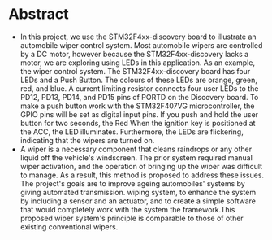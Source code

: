 # Abstract
* In this project, we use the STM32F4xx-discovery board to illustrate an automobile wiper control system. Most automobile wipers are controlled by a DC motor, however because the STM32F4xx-discovery lacks a motor, we are exploring using LEDs in this application. As an example, the wiper control system. The STM32F4xx-discovery board has four LEDs and a Push Button. The colours of these LEDs are orange, green, red, and blue. A current limiting resistor connects four user LEDs to the PD12, PD13, PD14, and PD15 pins of PORTD on the Discovery board. To make a push button work with the STM32F407VG microcontroller, the GPIO pins will be set as digital input pins. If you push and hold the user button for two seconds, the Red When the ignition key is positioned at the ACC, the LED illuminates. Furthermore, the LEDs are flickering, indicating that the wipers are turned on.
* A wiper is a necessary component that cleans raindrops or any other liquid off the vehicle's windscreen. The prior system required manual wiper activation, and the operation of bringing up the wiper was difficult to manage. As a result, this method is proposed to address these issues. The project's goals are to improve ageing automobiles' systems by giving automated transmission.
wiping system, to enhance the system by including a sensor and an actuator, and to create a simple software that would completely work with the system
the framework.This proposed wiper system's principle is comparable to those of other existing conventional wipers.

